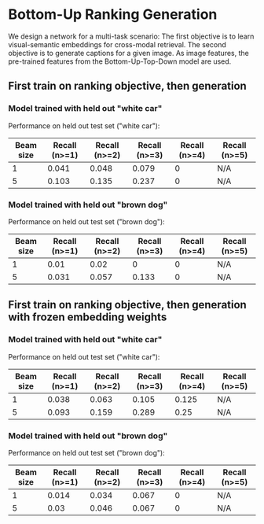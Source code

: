 # Bottom-Up Ranking Generation

We design a network for a multi-task scenario: The first objective is to learn visual-semantic embeddings for
cross-modal retrieval. The second objective is to generate captions for a given image. As image features, the
pre-trained features from the Bottom-Up-Top-Down model are used.

## First train on ranking objective, then generation

### Model trained with held out "white car"

Performance on held out test set ("white car"):

Beam size | Recall (n>=1) | Recall (n>=2) | Recall (n>=3) | Recall (n>=4) | Recall (n>=5)
----------| --------------| --------------| --------------| --------------| -------------
1         | 0.041         | 0.048         | 0.079         | 0             | N/A
5         | 0.103         | 0.135         | 0.237         | 0             | N/A

### Model trained with held out "brown dog"

Performance on held out test set ("brown dog"):

Beam size | Recall (n>=1) | Recall (n>=2) | Recall (n>=3) | Recall (n>=4) | Recall (n>=5)
----------| --------------| --------------| --------------| --------------| -------------
1         | 0.01          | 0.02          | 0             | 0             | N/A
5         | 0.031         | 0.057         | 0.133         | 0             | N/A


## First train on ranking objective, then generation with frozen embedding weights

### Model trained with held out "white car"

Performance on held out test set ("white car"):

Beam size | Recall (n>=1) | Recall (n>=2) | Recall (n>=3) | Recall (n>=4) | Recall (n>=5)
----------| --------------| --------------| --------------| --------------| -------------
1         | 0.038         | 0.063         | 0.105         | 0.125         | N/A
5         | 0.093         | 0.159         | 0.289         | 0.25          | N/A

### Model trained with held out "brown dog"

Performance on held out test set ("brown dog"):

Beam size | Recall (n>=1) | Recall (n>=2) | Recall (n>=3) | Recall (n>=4) | Recall (n>=5)
----------| --------------| --------------| --------------| --------------| -------------
1         | 0.014         | 0.034         | 0.067         | 0             | N/A
5         | 0.03          | 0.046         | 0.067         | 0            | N/A

